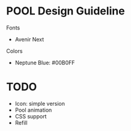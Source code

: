 POOL Design Guideline
===

Fonts
* Avenir Next

Colors
* Neptune Blue: #00B0FF


TODO
===
* Icon: simple version
* Pool animation
* CSS support
* Refill
